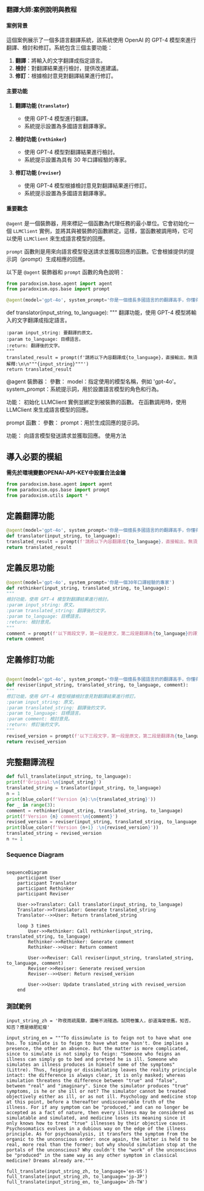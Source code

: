 ### 翻譯大師:案例說明與教程

#### 案例背景

這個案例展示了一個多語言翻譯系統，該系統使用 OpenAI 的 GPT-4 模型來進行翻譯、檢討和修訂。系統包含三個主要功能：

1. **翻譯**：將輸入的文字翻譯成指定語言。
2. **檢討**：對翻譯結果進行檢討，提供改進建議。
3. **修訂**：根據檢討意見對翻譯結果進行修訂。

#### 主要功能

1. **翻譯功能 (`translator`)**

   - 使用 GPT-4 模型進行翻譯。
   - 系統提示設置為多國語言翻譯專家。
2. **檢討功能 (`rethinker`)**

   - 使用 GPT-4 模型對翻譯結果進行檢討。
   - 系統提示設置為具有 30 年口譯經驗的專家。
3. **修訂功能 (`reviser`)**

   - 使用 GPT-4 模型根據檢討意見對翻譯結果進行修訂。
   - 系統提示設置為多國語言翻譯專家。

#### 重要觀念

`@agent` 是一個裝飾器，用來標記一個函數為代理任務的最小單位。它會初始化一個 `LLMClient` 實例，並將其與被裝飾的函數綁定。這樣，當函數被調用時，它可以使用 `LLMClient` 來生成語言模型的回應。

`prompt` 函數則是用來向語言模型發送請求並獲取回應的函數。它會根據提供的提示詞（prompt）生成相應的回應。

以下是 `@agent` 裝飾器和 `prompt` 函數的角色說明：

```python
from paradoxism.base.agent import agent
from paradoxism.ops.base import prompt

@agent(model='gpt-4o', system_prompt='你是一個擅長多國語言的的翻譯高手，你懂得根據輸入內容的原意與語境，在最大程度保留原本文字的風格與言外之意的情況下，翻譯成兼具信達雅的指定語種版本')
```

def translator(input_string, to_language):
"""
翻譯功能，使用 GPT-4 模型將輸入的文字翻譯成指定語言。

```
:param input_string: 要翻譯的原文。
:param to_language: 目標語言。
:return: 翻譯後的文字。
"""
translated_result = prompt(f'請將以下內容翻譯成{to_language}，直接輸出，無須解釋:\n\n"""{input_string}"""')
return translated_result
```

@agent 裝飾器：
參數：
model：指定使用的模型名稱，例如 'gpt-4o'。
system_prompt：系統提示詞，用於設置語言模型的角色和行為。

功能：
初始化 LLMClient 實例並綁定到被裝飾的函數。
在函數調用時，使用 LLMClient 來生成語言模型的回應。

prompt 函數：
參數：
prompt：用於生成回應的提示詞。

功能：
向語言模型發送請求並獲取回應。
使用方法

## 導入必要的模組

**需先於環境變數OPENAI-API-KEY中設置合法金鑰**

```python
from paradoxism.base.agent import agent
from paradoxism.ops.base import prompt
from paradoxism.utils import *
```

## 定義翻譯功能

```python
@agent(model='gpt-4o', system_prompt='你是一個擅長多國語言的的翻譯高手，你懂得根據輸入內容的原意與語境，在最大程度保留原本文字的風格與言外之意的情況下，翻譯成兼具信達雅的指定語種版本')
def translator(input_string, to_language):
translated_result = prompt(f'請將以下內容翻譯成{to_language}，直接輸出，無須解釋:\n\n"""{input_string}"""')
return translated_result

```



## 定義反思功能

```python
@agent(model='gpt-4o', system_prompt='你是一個30年口譯經驗的專家')
def rethinker(input_string, translated_string, to_language):
"""
檢討功能，使用 GPT-4 模型對翻譯結果進行檢討。
:param input_string: 原文。
:param translated_string: 翻譯後的文字。
:param to_language: 目標語言。
:return: 檢討意見。
"""
comment = prompt(f'以下兩段文字，第一段是原文，第二段是翻譯為{to_language}的譯文，請你針對這樣的翻譯是否還有可以更精進優化的空間給予具體的改進意見，以及那些是你覺得值得讚賞的優秀之處?你只提出觀點與看法，不要提供整份調整後譯文\n\n"""{input_string}"""\n\n"""{translated_string}"""')
return comment
```



## 定義修訂功能

```python

@agent(model='gpt-4o', system_prompt='你是一個擅長多國語言的的翻譯高手，你懂得根據輸入內容的原意與語境，在最大程度保留原本文字的風格與言外之意的情況下，翻譯成兼具信達雅的指定語種版本')
def reviser(input_string, translated_string, to_language, comment):
"""
修訂功能，使用 GPT-4 模型根據檢討意見對翻譯結果進行修訂。
:param input_string: 原文。
:param translated_string: 翻譯後的文字。
:param to_language: 目標語言。
:param comment: 檢討意見。
:return: 修訂後的文字。
"""
revised_version = prompt(f'以下三段文字，第一段是原文，第二段是翻譯為{to_language}的譯文，以及第三段是其他翻譯專家針對這次翻譯給予的改進建議以及讚賞，請根據上述專家意見，將譯文進行修改與調整，優點處請務必保留，缺點處則需要調整，未提及之處則視狀況保留或是修正，以求兼具信達雅，直接輸出，無須解釋!!\n\n"""{input_string}"""\n\n"""{translated_string}"""\n\n"""{comment}"""')
return revised_version
```



## 完整翻譯流程

```python
def full_translate(input_string, to_language):
print(f'Original:\n{input_string}')
translated_string = translator(input_string, to_language)
n = 1
print(blue_color(f'Version {n}:\n{translated_string}'))
for _ in range(3):
comment = rethinker(input_string, translated_string, to_language)
print(f'Version {n} comment:\n{comment}')
revised_version = reviser(input_string, translated_string, to_language, comment)
print(blue_color(f'Version {n+1} :\n{revised_version}'))
translated_string = revised_version
n += 1
```



### Sequence Diagram

```mermaid

sequenceDiagram
    participant User
    participant Translator
    participant Rethinker
    participant Reviser

    User->>Translator: Call translator(input_string, to_language)
    Translator->>Translator: Generate translated_string
    Translator-->>User: Return translated_string

    loop 3 times
        User->>Rethinker: Call rethinker(input_string, translated_string, to_language)
        Rethinker->>Rethinker: Generate comment
        Rethinker-->>User: Return comment

        User->>Reviser: Call reviser(input_string, translated_string, to_language, comment)
        Reviser->>Reviser: Generate revised_version
        Reviser-->>User: Return revised_version

        User->>User: Update translated_string with revised_version
    end
```

### 測試範例

```
input_string_zh = '昨夜雨疏風驟，濃睡不消殘酒。試問卷簾人，卻道海棠依舊。知否，知否？應是綠肥紅瘦'

input_string_en = """To dissimulate is to feign not to have what one has. To simulate is to feign to have what one hasn't. One implies a presence, the other an absence. But the matter is more complicated, since to simulate is not simply to feign: "Someone who feigns an illness can simply go to bed and pretend he is ill. Someone who simulates an illness produces in himself some of the symptoms" (Littre). Thus, feigning or dissimulating leaves the reality principle intact: the difference is always clear, it is only masked; whereas simulation threatens the difference between "true" and "false", between "real" and "imaginary". Since the simulator produces "true" symptoms, is he or she ill or not? The simulator cannot be treated objectively either as ill, or as not ill. Psychology and medicine stop at this point, before a thereafter undiscoverable truth of the illness. For if any symptom can be "produced," and can no longer be accepted as a fact of nature, then every illness may be considered as simulatable and simulated, and medicine loses its meaning since it only knows how to treat "true" illnesses by their objective causes. Psychosomatics evolves in a dubious way on the edge of the illness principle. As for psychoanalysis, it transfers the symptom from the organic to the unconscious order: once again, the latter is held to be real, more real than the former; but why should simulation stop at the portals of the unconscious? Why couldn't the "work" of the unconscious be "produced" in the same way as any other symptom in classical medicine? Dreams already are."""

full_translate(input_string_zh, to_language='en-US')
full_translate(input_string_zh, to_language='jp-JP')
full_translate(input_string_en, to_language='zh-TW')
```
